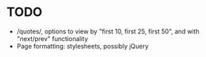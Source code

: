 TODO
===========

* /quotes/, options to view by "first 10, first 25, first 50", and with "next/prev" functionality
* Page formatting: stylesheets, possibly jQuery

